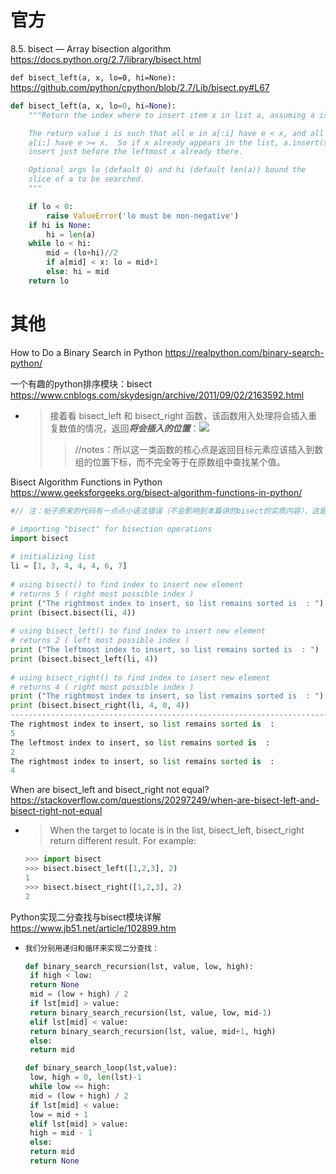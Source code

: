 
# 官方

8.5. bisect — Array bisection algorithm https://docs.python.org/2.7/library/bisect.html

`def bisect_left(a, x, lo=0, hi=None):` https://github.com/python/cpython/blob/2.7/Lib/bisect.py#L67
```py
def bisect_left(a, x, lo=0, hi=None):
    """Return the index where to insert item x in list a, assuming a is sorted.

    The return value i is such that all e in a[:i] have e < x, and all e in
    a[i:] have e >= x.  So if x already appears in the list, a.insert(x) will
    insert just before the leftmost x already there.

    Optional args lo (default 0) and hi (default len(a)) bound the
    slice of a to be searched.
    """

    if lo < 0:
        raise ValueError('lo must be non-negative')
    if hi is None:
        hi = len(a)
    while lo < hi:
        mid = (lo+hi)//2
        if a[mid] < x: lo = mid+1
        else: hi = mid
    return lo
```

# 其他

How to Do a Binary Search in Python https://realpython.com/binary-search-python/

一个有趣的python排序模块：bisect https://www.cnblogs.com/skydesign/archive/2011/09/02/2163592.html
- > 接着看 bisect_left 和 bisect_right 函数，该函数用入处理将会插入重复数值的情况，返回***将会插入的位置***：![](https://pic002.cnblogs.com/images/2011/225228/2011090220185965.jpg)
  >> //notes：所以这一类函数的核心点是返回目标元素应该插入到数组的位置下标，而不完全等于在原数组中查找某个值。

Bisect Algorithm Functions in Python https://www.geeksforgeeks.org/bisect-algorithm-functions-in-python/
```py
#// 注：帖子原来的代码有一点点小语法错误（不会影响到本篇讲的bisect的实质内容），这是修改过后保证能运行的。

# importing "bisect" for bisection operations 
import bisect 
  
# initializing list 
li = [1, 3, 4, 4, 4, 6, 7] 
  
# using bisect() to find index to insert new element 
# returns 5 ( right most possible index ) 
print ("The rightmost index to insert, so list remains sorted is  : ") 
print (bisect.bisect(li, 4)) 
  
# using bisect_left() to find index to insert new element 
# returns 2 ( left most possible index ) 
print ("The leftmost index to insert, so list remains sorted is  : ") 
print (bisect.bisect_left(li, 4)) 
  
# using bisect_right() to find index to insert new element 
# returns 4 ( right most possible index ) 
print ("The rightmost index to insert, so list remains sorted is  : ") 
print (bisect.bisect_right(li, 4, 0, 4)) 
----------------------------------------------------------------------------------------------------
The rightmost index to insert, so list remains sorted is  : 
5
The leftmost index to insert, so list remains sorted is  : 
2
The rightmost index to insert, so list remains sorted is  : 
4
```

When are bisect_left and bisect_right not equal? https://stackoverflow.com/questions/20297249/when-are-bisect-left-and-bisect-right-not-equal
- > When the target to locate is in the list, bisect_left, bisect_right return different result. For example:
  ```py
  >>> import bisect
  >>> bisect.bisect_left([1,2,3], 2)
  1
  >>> bisect.bisect_right([1,2,3], 2)
  2
  ```
  
Python实现二分查找与bisect模块详解 https://www.jb51.net/article/102899.htm
- > 
  ```py
  我们分别用递归和循环来实现二分查找：

  def binary_search_recursion(lst, value, low, high): 
   if high < low: 
   return None
   mid = (low + high) / 2
   if lst[mid] > value: 
   return binary_search_recursion(lst, value, low, mid-1) 
   elif lst[mid] < value: 
   return binary_search_recursion(lst, value, mid+1, high) 
   else: 
   return mid 

  def binary_search_loop(lst,value): 
   low, high = 0, len(lst)-1
   while low <= high: 
   mid = (low + high) / 2
   if lst[mid] < value: 
   low = mid + 1
   elif lst[mid] > value: 
   high = mid - 1
   else:
   return mid 
   return None
  ```
